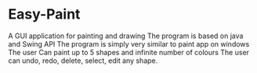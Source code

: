 # Easy-Paint
A GUI application for painting and drawing
The program is based on java and Swing API
The program is simply very similar to paint app on windows
The user Can paint up to 5 shapes and infinite number of colours
The user can undo, redo, delete, select, edit any shape.
